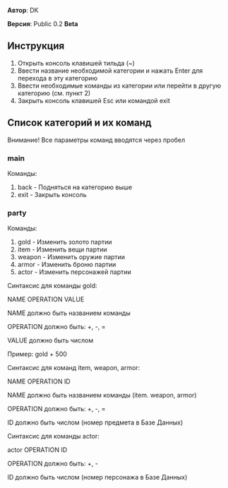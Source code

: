**Автор**: DK

**Версия**: Public 0.2 **Beta**

## **Инструкция**

1. Открыть консоль клавишей тильда (~)
2. Ввести название необходимой категории и нажать Enter для перехода в эту категорию
3. Ввести необходимые команды из категории или перейти в другую категорию (см. пункт 2)
4. Закрыть консоль клавишей Esc или командой exit

## **Список категорий и их команд**

Внимание! Все параметры команд вводятся через пробел

### **main**
Команды:

1. back - Подняться на категорию выше
2. exit - Закрыть консоль

### **party**
Команды:

1. gold - Изменить золото партии
2. item - Изменить вещи партии
3. weapon - Изменить оружие партии
4. armor - Изменить броню партии
5. actor - Изменить персонажей партии

Синтаксис для команды gold:

NAME OPERATION VALUE

NAME должно быть названием команды

OPERATION должно быть: +, -, =

VALUE должно быть числом

Пример: gold + 500

Синтаксис для команд item, weapon, armor:

NAME OPERATION ID

NAME должно быть названием команды (item. weapon, armor)

OPERATION должно быть: +, -, =

ID должно быть числом (номер предмета в Базе Данных)

Синтаксис для команды actor:

actor OPERATION ID

OPERATION должно быть: +, -

ID должно быть числом (номер персонажа в Базе Данных)
